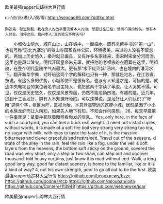 
欧美最强rapper仙踪林大豆行情




👉/点/此/进/入/观/看/ http://wencao66.com?ddfku.html




	刚追完一部恋情剧，我在旁人的故事里流着本人的泪。想起过往已经，爱而不得的忧伤，惟有本人领会。泪停之后，我问本人:真的能忘怀昨天吗?
　　小城依山傍水，城在山上，山在城中，一面临水。既有米芾手书的“第一山”，也有号称“苏北九寨沟”的铁山寺国家森林公园，环境极美，来过的人没有不留恋的。再加上历史悠久，秦时就已置县，又有许多名家往来，南宋时宋金分河而治，这里也是风口浪尖。明代开国皇帝朱元璋，就把他的老祖宗的衣冠葬在这里，明祖陵，在整个明代皇陵中气派最大。更有那“水下庞贝城”泗州，也在境内的淮河水下。翻开新华字典，对盱眙这两个字的解释也只有一种，那就是地名，在江苏省。按说，有这么多的优势，小城即使不是很有名，也该有人知道才是，可惜的是，就连中央电视台的某位著名节目主持人，也把这两个字读了半边，让人哭笑不得。可见，仅仅是历史悠久，仅仅是风景秀丽，仍然不能名扬四海。有趣的是，近几年，提到十三香龙虾，鲜有人不知道盱眙的。可以这样说，是龙虾让人们认识了“盱眙”这两个字，张目为盱，直视为眙，本意登高望远的这座小城，居然是因了小小的水族龙虾而让人所知，如果先人地下有知，不知会作何感想。
	28、每天早晨第一件事就是：拿着手机眯着眼睛看你发的信息。
Yes, only here, in the face of such a courtyard, you can feel a book real weight.
It need not install copies, without words, it is made of a soft fire boil very strong very strong tuo tea, no sugar with milk, with eyes to taste the taste of it, is the massive bitterness and clever gracefuls and restrained.
Travel out of the treasure, xi state of the alley in the rain, feel the rain like a fog, under the veil is soft layers from the heavens, the bottom soft sticky on the ground, covered the road was very short, only a step or two shaw, can step out and uncover thousand-fold heavy curtains, just know this road without end.
Walk, a long good long way, good far distant scenery, is home to the familiar, like or it is a kind of way?
4, not his own strength, poor to go all out to be the first.
欧美最强rapper仙踪林大豆行情 https://github.com/beooknews/bzzc
https://github.com/dodnes/itcb
https://github.com/qdouban/iojta
https://github.com/Contere/113948
https://github.com/webnewse/jcar





欧美最强rapper仙踪林大豆行情
